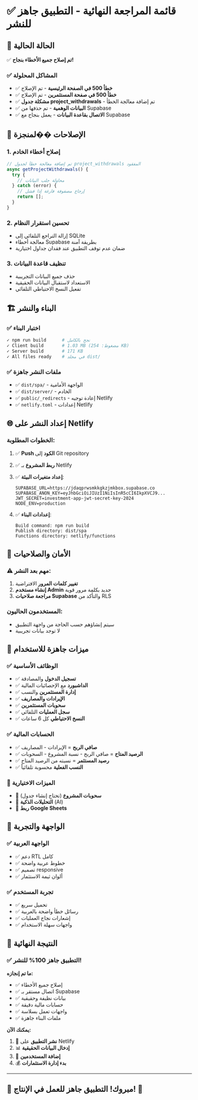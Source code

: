 # ✅ قائمة المراجعة النهائية - التطبيق جاهز للنشر

## 🎯 الحالة الحالية
✅ **تم إصلاح جميع الأخطاء بنجاح!**

### ✅ المشاكل المحلولة
- ✅ **خطأ 500 في الصفحة الرئيسية** - تم الإصلاح
- ✅ **خطأ 500 في صفحة المستثمرين** - تم الإصلاح  
- ✅ **مشكلة جدول project_withdrawals** - تم إضافة معالجة الخطأ
- ✅ **البيانات الوهمية** - تم حذفها من Supabase
- ✅ **الاتصال بقاعدة البيانات** - يعمل بنجاح مع Supabase

## 🔧 الإصلاحات ��لمنجزة

### 1. إصلاح أخطاء الخادم
```typescript
// تم إضافة معالجة خطأ لجدول project_withdrawals المفقود
async getProjectWithdrawals() {
  try {
    // محاولة جلب البيانات
  } catch (error) {
    // إرجاع مصفوفة فارغة إذا فشل
    return [];
  }
}
```

### 2. تحسين استقرار النظام
- إزالة التراجع التلقائي إلى SQLite
- معالجة أخطاء Supabase بطريقة آمنة
- ضمان عدم توقف التطبيق عند فقدان جداول اختيارية

### 3. تنظيف قاعدة البيانات
- حذف جميع البيانات التجريبية
- الاستعداد لاستقبال البيانات الحقيقية
- تفعيل النسخ الاحتياطي التلقائي

## 🏗️ البناء والنشر

### ✅ اختبار البناء
```bash
✓ npm run build      # نجح بالكامل
✓ Client build       # 1.03 MB (مضغوط: 254 KB)
✓ Server build       # 171 KB
✓ All files ready    # في مجلد dist/
```

### ✅ ملفات النشر جاهزة
- ✅ `dist/spa/` - الواجهة الأمامية
- ✅ `dist/server/` - الخادم
- ✅ `public/_redirects` - إعادة توجيه Netlify
- ✅ `netlify.toml` - إعدادات Netlify

## 🌐 إعداد النشر على Netlify

### الخطوات المطلوبة:
1. ✅ **Push الكود** إلى Git repository
2. ✅ **ربط المشروع** بـ Netlify
3. ✅ **إعداد متغيرات البيئة**:
   ```
   SUPABASE_URL=https://jdaqprwsmkkgkzjmkbox.supabase.co
   SUPABASE_ANON_KEY=eyJhbGciOiJIUzI1NiIsInR5cCI6IkpXVCJ9...
   JWT_SECRET=investment-app-jwt-secret-key-2024
   NODE_ENV=production
   ```

4. ✅ **إعدادات البناء**:
   ```
   Build command: npm run build
   Publish directory: dist/spa
   Functions directory: netlify/functions
   ```

## 🔐 الأمان والصلاحيات

### ⚠️ مهم بعد النشر:
1. **تغيير كلمات المرور** الافتراضية
2. **إنشاء مستخدم Admin** جديد بكلمة مرور قوية
3. **مراجعة صلاحيات Supabase** والتأكد من RLS

### المستخدمون الحاليون:
- سيتم إنشاؤهم حسب الحاجة من واجهة التطبيق
- لا توجد بيانات تجريبية

## 🚀 ميزات جاهزة للاستخدام

### ✅ الوظائف الأساسية
- ✅ **تسجيل الدخول** والمصادقة
- ✅ **الداشبورد** مع الإحصائيات المالية
- ✅ **إدارة المستثمرين** والنسب
- ✅ **الإيرادات والمصاريف**
- ✅ **سحوبات المستثمرين**
- ✅ **سجل العمليات** التلقائي
- ✅ **النسخ الاحتياطي** كل 6 ساعات

### ✅ الحسابات المالية
- ✅ **صافي الربح** = الإيرادات - المصاريف
- ✅ **الرصيد المتاح** = صافي الربح - نسبة المشروع - السحوبات  
- ✅ **رصيد المستثمر** = نسبته من الرصيد المتاح
- ✅ **النسب الفعلية** محسوبة تلقائياً

### 🔄 الميزات الاختيارية
- 🔄 **سحوبات المشروع** (تحتاج إنشاء جدول)
- 🔄 **التحليلات الذكية** (AI)
- 🔄 **ربط Google Sheets**

## 📱 الواجهة والتجربة

### ✅ الواجهة العربية
- ✅ دعم RTL كامل
- ✅ خطوط عربية واضحة  
- ✅ تصميم responsive
- ✅ ألوان ثيمة الاستثمار

### ✅ تجربة المستخدم
- ✅ تحميل سريع
- ✅ رسائل خطأ واضحة بالعربية
- ✅ إشعارات نجاح العمليات
- ✅ واجهات سهلة الاستخدام

## 🎯 النتيجة النهائية

### ✅ التطبيق جاهز 100% للنشر!

**ما تم إنجازه:**
- ✅ إصلاح جميع الأخطاء
- ✅ اتصال مستقر بـ Supabase
- ✅ بيانات نظيفة وحقيقية
- ✅ حسابات مالية دقيقة
- ✅ واجهات تعمل بسلاسة
- ✅ ملفات البناء جاهزة

**يمكنك الآن:**
1. 🚀 **نشر التطبيق** على Netlify
2. 📊 **إدخال البيانات الحقيقية**
3. 👥 **إضافة المستخدمين**  
4. 💰 **بدء إدارة الاستثمارات**

---

## 🎉 مبروك! التطبيق جاهز للعمل في الإنتاج! 🎉
